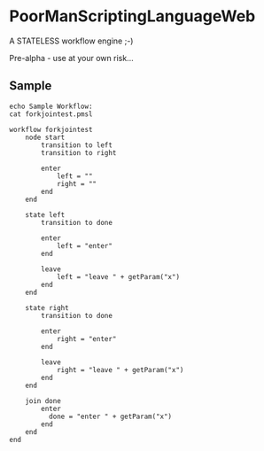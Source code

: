 # PoorManScriptingLanguageWeb

A STATELESS workflow engine ;-)

Pre-alpha - use at your own risk...

## Sample

```
echo Sample Workflow:
cat forkjointest.pmsl	
```
```
workflow forkjointest
	node start
		transition to left
		transition to right
		
		enter
			left = ""
			right = ""
		end
	end
	
	state left
		transition to done
		
		enter
			left = "enter"
		end
		
		leave
			left = "leave " + getParam("x")
		end
	end
	
	state right
		transition to done
	
		enter
			right = "enter"
		end
		
		leave
			right = "leave " + getParam("x")
		end
	end
	
	join done
		enter
		  done = "enter " + getParam("x")
		end
	end
end
```
